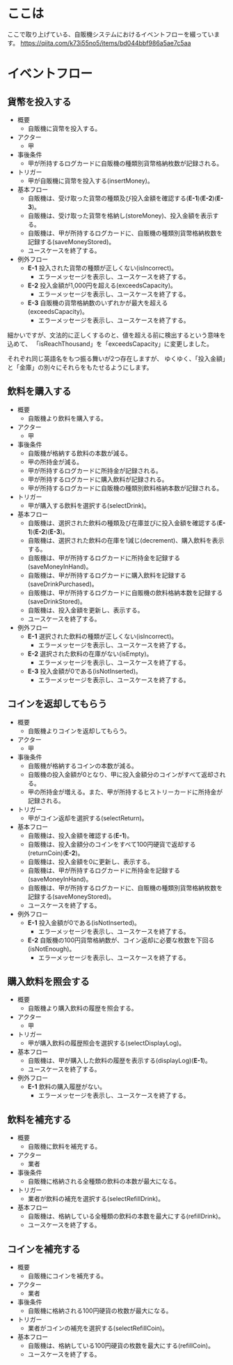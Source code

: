 # ここは

ここで取り上げている、自販機システムにおけるイベントフローを綴っています。
https://qiita.com/k73i55no5/items/bd044bbf986a5ae7c5aa

# イベントフロー

## 貨幣を投入する

- 概要
    - 自販機に貨幣を投入する。
- アクター
    - 甲
- 事後条件
    - 甲が所持するログカードに自販機の種類別貨幣格納枚数が記録される。
- トリガー
    - 甲が自販機に貨幣を投入する(insertMoney)。
- 基本フロー
    - 自販機は、受け取った貨幣の種類及び投入金額を確認する(**E-1**)(**E-2**)(**E-3**)。
    - 自販機は、受け取った貨幣を格納し(storeMoney)、投入金額を表示する。
    - 自販機は、甲が所持するログカードに、自販機の種類別貨幣格納枚数を記録する(saveMoneyStored)。
    - ユースケースを終了する。
- 例外フロー
    - **E-1** 投入された貨幣の種類が正しくない(isIncorrect)。
        - エラーメッセージを表示し、ユースケースを終了する。
    - **E-2** 投入金額が1,000円を超える(exceedsCapacity)。
        - エラーメッセージを表示し、ユースケースを終了する。
    - **E-3** 自販機の貨幣格納数のいずれかが最大を超える(exceedsCapacity)。
        - エラーメッセージを表示し、ユースケースを終了する。

細かいですが、文法的に正しくするのと、値を超える前に検出するという意味を込めて、
「isReachThousand」を「exceedsCapacity」に変更しました。

それぞれ同じ英語名をもつ振る舞いが2つ存在しますが、
ゆくゆく、「投入金額」と「金庫」の別々にそれらをもたせるようにします。

## 飲料を購入する

- 概要
    - 自販機より飲料を購入する。
- アクター
    - 甲
- 事後条件
    - 自販機が格納する飲料の本数が減る。
    - 甲の所持金が減る。
    - 甲が所持するログカードに所持金が記録される。
    - 甲が所持するログカードに購入飲料が記録される。
    - 甲が所持するログカードに自販機の種類別飲料格納本数が記録される。
- トリガー
    - 甲が購入する飲料を選択する(selectDrink)。
- 基本フロー
    - 自販機は、選択された飲料の種類及び在庫並びに投入金額を確認する(**E-1**)(**E-2**)(**E-3**)。
    - 自販機は、選択された飲料の在庫を1減じ(decrement)、購入飲料を表示する。
    - 自販機は、甲が所持するログカードに所持金を記録する(saveMoneyInHand)。
    - 自販機は、甲が所持するログカードに購入飲料を記録する(saveDrinkPurchased)。
    - 自販機は、甲が所持するログカードに自販機の飲料格納本数を記録する(saveDrinkStored)。
    - 自販機は、投入金額を更新し、表示する。
    - ユースケースを終了する。
- 例外フロー
    - **E-1** 選択された飲料の種類が正しくない(isIncorrect)。
        - エラーメッセージを表示し、ユースケースを終了する。
    - **E-2** 選択された飲料の在庫がない(isEmpty)。
        - エラーメッセージを表示し、ユースケースを終了する。
    - **E-3** 投入金額が0である(isNotInserted)。
        - エラーメッセージを表示し、ユースケースを終了する。

## コインを返却してもらう

- 概要
    - 自販機よりコインを返却してもらう。
- アクター
    - 甲
- 事後条件
    - 自販機が格納するコインの本数が減る。
    - 自販機の投入金額が0となり、甲に投入金額分のコインがすべて返却される。
    - 甲の所持金が増える。また、甲が所持するヒストリーカードに所持金が記録される。
- トリガー
    - 甲がコイン返却を選択する(selectReturn)。
- 基本フロー
    - 自販機は、投入金額を確認する(**E-1**)。
    - 自販機は、投入金額分のコインをすべて100円硬貨で返却する(returnCoin)(**E-2**)。
    - 自販機は、投入金額を0に更新し、表示する。
    - 自販機は、甲が所持するログカードに所持金を記録する(saveMoneyInHand)。
    - 自販機は、甲が所持するログカードに、自販機の種類別貨幣格納枚数を記録する(saveMoneyStored)。
    - ユースケースを終了する。
- 例外フロー
    - **E-1** 投入金額が0である(isNotInserted)。
        - エラーメッセージを表示し、ユースケースを終了する。
    - **E-2** 自販機の100円貨幣格納数が、コイン返却に必要な枚数を下回る(isNotEnough)。
        - エラーメッセージを表示し、ユースケースを終了する。

## 購入飲料を照会する

- 概要
    - 自販機より購入飲料の履歴を照会する。
- アクター
    - 甲
- トリガー
    - 甲が購入飲料の履歴照会を選択する(selectDisplayLog)。
- 基本フロー
    - 自販機は、甲が購入した飲料の履歴を表示する(displayLog)(**E-1**)。
    - ユースケースを終了する。
- 例外フロー
    - **E-1** 飲料の購入履歴がない。
        - エラーメッセージを表示し、ユースケースを終了する。

## 飲料を補充する

- 概要
    - 自販機に飲料を補充する。
- アクター
    - 業者
- 事後条件
    - 自販機に格納される全種類の飲料の本数が最大になる。
- トリガー
    - 業者が飲料の補充を選択する(selectRefillDrink)。
- 基本フロー
    - 自販機は、格納している全種類の飲料の本数を最大にする(refillDrink)。
    - ユースケースを終了する。

## コインを補充する

- 概要
    - 自販機にコインを補充する。
- アクター
    - 業者
- 事後条件
    - 自販機に格納される100円硬貨の枚数が最大になる。
- トリガー
    - 業者がコインの補充を選択する(selectRefillCoin)。
- 基本フロー
    - 自販機は、格納している100円硬貨の枚数を最大にする(refillCoin)。
    - ユースケースを終了する。

